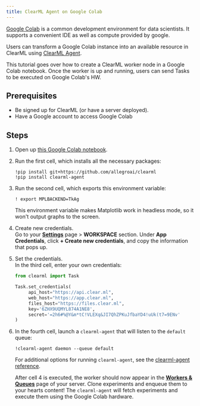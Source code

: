 ```yaml
---
title: ClearML Agent on Google Colab
---
```


[Google Colab](https://colab.research.google.com) is a common development environment for data scientists. It supports a convenient IDE as well as
compute provided by google.

Users can transform a Google Colab instance into an available resource in ClearML using [ClearML Agent](../../clearml_agent.md).

This tutorial goes over how to create a ClearML worker node in a Google Colab notebook. Once the worker is up 
and running, users can send Tasks to be executed on Google Colab's HW.

## Prerequisites
* Be signed up for ClearML (or have a server deployed).
* Have a Google account to access Google Colab


## Steps 
1. Open up [this Google Colab notebook](https://colab.research.google.com/github/allegroai/clearml/blob/master/examples/clearml_agent/clearml_colab_agent.ipynb).

1. Run the first cell, which installs all the necessary packages:
    ```
    !pip install git+https://github.com/allegroai/clearml
    !pip install clearml-agent
    ```
1. Run the second cell, which exports this environment variable:
   ```
   ! export MPLBACKEND=TkAg
   ```
   This environment variable makes Matplotlib work in headless mode, so it won't output graphs to the screen.
   
1. Create new credentials.   
   Go to your [**Settings**](https://app.clear.ml/settings/workspace-configuration) page > **WORKSPACE** section. 
   Under **App Credentials**, click **+ Create new credentials**, and copy the information that pops up. 
   
1. Set the credentials.  
   In the third cell, enter your own credentials:
   ```python
   from clearml import Task
   
   Task.set_credentials(
        api_host="https://api.clear.ml", 
        web_host="https://app.clear.ml", 
        files_host="https://files.clear.ml", 
        key='6ZHX9UQMYL874A1NE8', 
        secret='=2h6#%@Y&m*tC!VLEXq&JI7QhZPKuJfbaYD4!uUk(t7=9ENv'
   )
   ```
   
   
1. In the fourth cell, launch a `clearml-agent` that will listen to the `default` queue:
   ```
   !clearml-agent daemon --queue default
   ```
   
   For additional options for running `clearml-agent`, see the [clearml-agent reference](../../clearml_agent/clearml_agent_ref.md).  
   
   After cell 4 is executed, the worker should now appear in the [**Workers & Queues**](../../webapp/webapp_workers_queues.md) 
   page of your server. Clone experiments and enqueue them to your hearts content! The `clearml-agent` will fetch 
   experiments and execute them using the Google Colab hardware.
   

